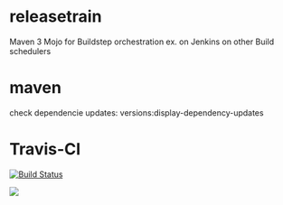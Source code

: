 # releasetrain
Maven 3 Mojo for Buildstep orchestration ex. on Jenkins on other Build schedulers

# maven
check dependencie updates:
versions:display-dependency-updates

# Travis-CI
[![Build Status](https://travis-ci.org/SchweizerischeBundesbahnen/releasetrain.svg?branch=master)](https://travis-ci.org/SchweizerischeBundesbahnen/releasetrain)

![]({{site.baseurl}}/docs/2016-09-06%2018_13_23-localhost_8080_app.htm.png)
